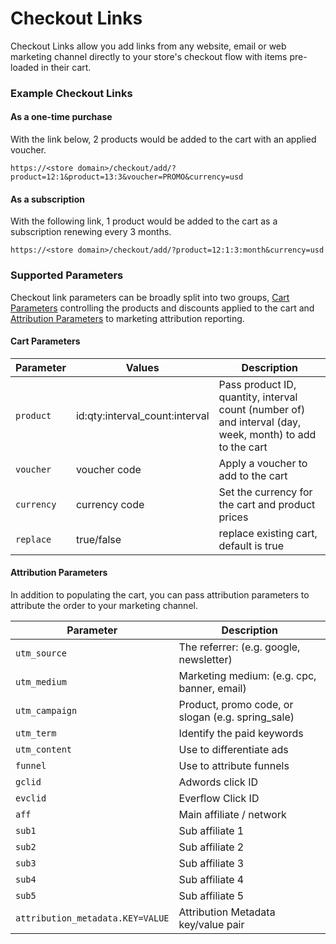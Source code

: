 # Checkout Links

Checkout Links allow you add links from any website, email or web marketing channel directly to your store's checkout flow with items pre-loaded in their cart.

### Example Checkout Links

#### As a one-time purchase

With the link below, 2 products would be added to the cart with an applied voucher.

```
https://<store domain>/checkout/add/?product=12:1&product=13:3&voucher=PROMO&currency=usd

```
#### As a subscription

With the following link, 1 product would be added to the cart as a subscription renewing every 3 months.

```
https://<store domain>/checkout/add/?product=12:1:3:month&currency=usd

```


### Supported Parameters

Checkout link parameters can be broadly split into two groups, [Cart Parameters](#cart-parameters) controlling the products and discounts applied to the cart and [Attribution Parameters](#attribution-parameters) to marketing attribution reporting.

#### Cart Parameters

| Parameter | Values | Description |
| -----------| -------- |--------------------|
| `product` | id:qty:interval_count:interval | Pass product ID, quantity, interval count (number of) and interval (day, week, month) to add to the cart |
| `voucher` | voucher code | Apply a voucher to add to the cart |
| `currency` | currency code | Set the currency for the cart and product prices |
| `replace` | true/false | replace existing cart, default is true |


#### Attribution Parameters
In addition to populating the cart, you can pass attribution parameters to attribute the order to your marketing channel.

| Parameter | Description |
| -----------| -------- |
| `utm_source` | The referrer: (e.g. google, newsletter) |
| `utm_medium` | Marketing medium: (e.g. cpc, banner, email) |
| `utm_campaign` | Product, promo code, or slogan (e.g. spring_sale) |
| `utm_term` | Identify the paid keywords |
| `utm_content` | Use to differentiate ads |
| `funnel` | Use to attribute funnels |
| `gclid` | Adwords click ID |
| `evclid` | Everflow Click ID |
| `aff` | Main affiliate / network |
| `sub1` | Sub affiliate 1 |
| `sub2` | Sub affiliate 2 |
| `sub3` | Sub affiliate 3 |
| `sub4` | Sub affiliate 4 |
| `sub5` | Sub affiliate 5 |
| `attribution_metadata.KEY=VALUE` | Attribution Metadata key/value pair |
